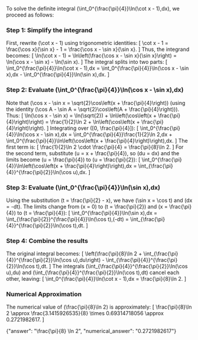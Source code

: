 

To solve the definite integral \(\int_0^{\frac{\pi}{4}}\ln(\cot x - 1)\,dx\), we proceed as follows:

### Step 1: Simplify the integrand
First, rewrite \(\cot x - 1\) using trigonometric identities:
\[
\cot x - 1 = \frac{\cos x}{\sin x} - 1 = \frac{\cos x - \sin x}{\sin x}.
\]
Thus, the integrand becomes:
\[
\ln(\cot x - 1) = \ln\left(\frac{\cos x - \sin x}{\sin x}\right) = \ln(\cos x - \sin x) - \ln(\sin x).
\]
The integral splits into two parts:
\[
\int_0^{\frac{\pi}{4}}\ln(\cot x - 1)\,dx = \int_0^{\frac{\pi}{4}}\ln(\cos x - \sin x)\,dx - \int_0^{\frac{\pi}{4}}\ln(\sin x)\,dx.
\]

### Step 2: Evaluate \(\int_0^{\frac{\pi}{4}}\ln(\cos x - \sin x)\,dx\)
Note that \(\cos x - \sin x = \sqrt{2}\cos\left(x + \frac{\pi}{4}\right)\) (using the identity \(\cos A - \sin A = \sqrt{2}\cos\left(A + \frac{\pi}{4}\right)\)). Thus:
\[
\ln(\cos x - \sin x) = \ln(\sqrt{2}) + \ln\left(\cos\left(x + \frac{\pi}{4}\right)\right) = \frac{1}{2}\ln 2 + \ln\left(\cos\left(x + \frac{\pi}{4}\right)\right).
\]
Integrating over \([0, \frac{\pi}{4}]\):
\[
\int_0^{\frac{\pi}{4}}\ln(\cos x - \sin x)\,dx = \int_0^{\frac{\pi}{4}}\frac{1}{2}\ln 2\,dx + \int_0^{\frac{\pi}{4}}\ln\left(\cos\left(x + \frac{\pi}{4}\right)\right)\,dx.
\]
The first term is:
\[
\frac{1}{2}\ln 2 \cdot \frac{\pi}{4} = \frac{\pi}{8}\ln 2.
\]
For the second term, substitute \(u = x + \frac{\pi}{4}\), so \(du = dx\) and the limits become \(u = \frac{\pi}{4}\) to \(u = \frac{\pi}{2}\):
\[
\int_0^{\frac{\pi}{4}}\ln\left(\cos\left(x + \frac{\pi}{4}\right)\right)\,dx = \int_{\frac{\pi}{4}}^{\frac{\pi}{2}}\ln(\cos u)\,dx.
\]

### Step 3: Evaluate \(\int_0^{\frac{\pi}{4}}\ln(\sin x)\,dx\)
Using the substitution \(t = \frac{\pi}{2} - x\), we have \(\sin x = \cos t\) and \(dx = -dt\). The limits change from \(x = 0\) to \(t = \frac{\pi}{2}\) and \(x = \frac{\pi}{4}\) to \(t = \frac{\pi}{4}\):
\[
\int_0^{\frac{\pi}{4}}\ln(\sin x)\,dx = \int_{\frac{\pi}{2}}^{\frac{\pi}{4}}\ln(\cos t)\,(-dt) = \int_{\frac{\pi}{4}}^{\frac{\pi}{2}}\ln(\cos t)\,dt.
\]

### Step 4: Combine the results
The original integral becomes:
\[
\left(\frac{\pi}{8}\ln 2 + \int_{\frac{\pi}{4}}^{\frac{\pi}{2}}\ln(\cos u)\,du\right) - \int_{\frac{\pi}{4}}^{\frac{\pi}{2}}\ln(\cos t)\,dt.
\]
The integrals \(\int_{\frac{\pi}{4}}^{\frac{\pi}{2}}\ln(\cos u)\,du\) and \(\int_{\frac{\pi}{4}}^{\frac{\pi}{2}}\ln(\cos t)\,dt\) cancel each other, leaving:
\[
\int_0^{\frac{\pi}{4}}\ln(\cot x - 1)\,dx = \frac{\pi}{8}\ln 2.
\]

### Numerical Approximation
The numerical value of \(\frac{\pi}{8}\ln 2\) is approximately:
\[
\frac{\pi}{8}\ln 2 \approx \frac{3.1415926535}{8} \times 0.69314718056 \approx 0.2721982617.
\]

{"answer": "\\frac{\pi}{8} \ln 2", "numerical_answer": "0.2721982617"}